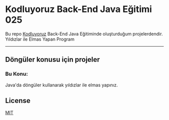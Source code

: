 # Kodluyoruz Back-End Java Eğitimi 025

Bu repo [Kodluyoruz](https://www.kodluyoruz.org) Back-End Java Eğitiminde 
oluşturduğum projelerdendir.
Yıldızlar ile Elmas Yapan Program

---
## Döngüler konusu için projeler
### Bu Konu:

Java'da döngüler kullanarak yıldızlar ile elmas yapınız.

## License
[MIT](https://choosealicense.com/licenses/mit/)
